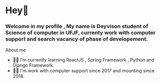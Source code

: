 
# Hey👋

###  Welcome in my profile , My name is Deyvison  student of Science of computer in UFJF,  currenty work with computer support and search vacancy of phase of developement.

About me

- 🧑‍💻 I’m currently learning ReactJS , Spring Framework , Python and Django Framework.
- 🧑‍💻 I'm work with computer support since 2017 and mounting since 2018.

<!--![Anurag's GitHub stats](https://github-readme-stats.vercel.app/api?username=anuraghazra&show_icons=true&theme=radical)-->

<!--[![Top Langs](https://github-readme-stats.vercel.app/api/top-langs/?username=anuraghazra&layout=compact)](https://github.com/anuraghazra/github-readme-stats)-->


<!--
**deyvisongdias/deyvisongdias** is a ✨ _special_ ✨ repository because its `README.md` (this file) appears on your GitHub profile.

- 🔭 I’m currently working on ...
- 🌱 I’m currently learning ReactJS,Python and C#.
- 👯 I’m looking to collaborate on ...
- 🤔 I’m looking for help with ...
- 💬 Ask me about ...
- 📫 How to reach me: ...
- 😄 Pronouns: ...
- ⚡ Fun fact: ...
-->
